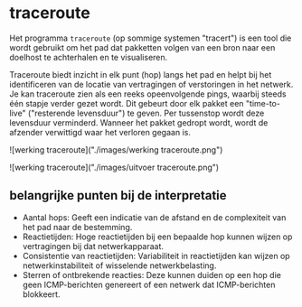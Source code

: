 # traceroute
Het programma `traceroute` (op sommige systemen "tracert") is een tool die wordt gebruikt om het pad dat pakketten volgen van een bron naar een doelhost te achterhalen en te visualiseren.

Traceroute biedt inzicht in elk punt (hop) langs het pad en helpt bij het identificeren van de locatie van vertragingen of verstoringen in het netwerk. Je kan traceroute zien als een reeks opeenvolgende pings, waarbij steeds één stapje verder gezet wordt. Dit gebeurt door elk pakket een "time-to-live" ("resterende levensduur") te geven. Per tussenstop wordt deze levensduur verminderd. Wanneer het pakket gedropt wordt, wordt de afzender verwittigd waar het verloren gegaan is.

![werking traceroute]("./images/werking traceroute.png")

![werking traceroute]("./images/uitvoer traceroute.png")

## belangrijke punten bij de interpretatie

- Aantal hops: Geeft een indicatie van de afstand en de complexiteit van het pad naar de bestemming.
- Reactietijden: Hoge reactietijden bij een bepaalde hop kunnen wijzen op vertragingen bij dat netwerkapparaat.
- Consistentie van reactietijden: Variabiliteit in reactietijden kan wijzen op netwerkinstabiliteit of wisselende netwerkbelasting.
- Sterren of ontbrekende reacties: Deze kunnen duiden op een hop die geen ICMP-berichten genereert of een netwerk dat ICMP-berichten blokkeert.
